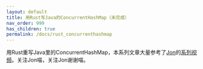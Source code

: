 ```yaml
---
layout: default
title: 用Rust写Java的ConcurrentHashMap（未完成）
nav_order: 999
has_children: true
permalink: /docs/rust_concurrenthashmap
---
```


用Rust重写Java里的ConcurrentHashMap，本系列文章大量参考了[Jon](https://www.youtube.com/@jonhoo)的[系列视频](https://www.youtube.com/playlist?list=PLqbS7AVVErFj824-6QgnK_Za1187rNfnl)。关注Jon喵，关注Jon谢谢喵。